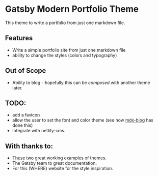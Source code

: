 
# Gatsby Modern Portfolio Theme

This theme to write a portfolio from just one markdown file.


## Features
- Write a simple portfolio site from just one markdown file
- ability to change the styles (colors and typography)

## Out of Scope
- Ability to blog - hopefully this can be *composed* with another theme later.

## TODO:
- add a favicon
- allow the user to set the font and color theme (see how [mdx-blog](https://github.com/jxnblk/gatsby-theme-mdx-blog/tree/master/example) has done this)
- integrate with netlify-cms.

## With thanks to:
-  [These](https://github.com/sw-yx/gatsby-theme-dev-blog/tree/master/src) [two](https://github.com/jxnblk/gatsby-theme-mdx-blog/tree/master/example)   great working examples of themes.
-  The Gatsby team to great documentation.
-  For this (WHERE) website for the style inspiration.